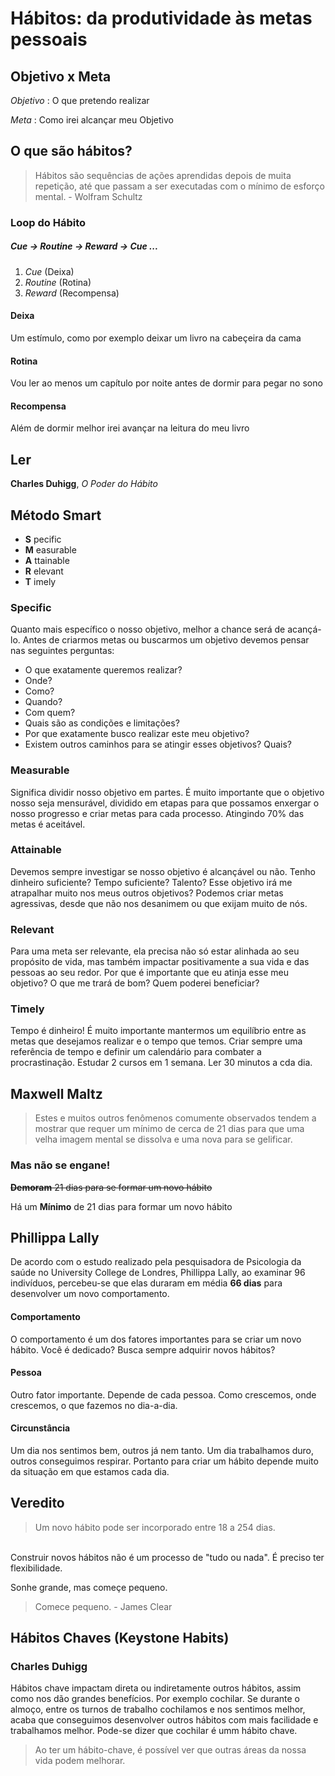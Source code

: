 # Hábitos: da produtividade às metas pessoais

## Objetivo x Meta
*Objetivo* : O que pretendo realizar

*Meta* : Como irei alcançar meu Objetivo

## O que são hábitos?
>Hábitos são sequências de ações aprendidas depois de muita repetição, até que passam a ser executadas com o mínimo de esforço mental. - Wolfram Schultz

### Loop do Hábito

##### Cue -> Routine -> Reward -> Cue ...
1. *Cue* (Deixa)
2. *Routine* (Rotina)
3. *Reward* (Recompensa)

#### Deixa
Um estímulo, como por exemplo deixar um livro na cabeçeira da cama

#### Rotina
Vou ler ao menos um capítulo por noite antes de dormir para pegar no sono

#### Recompensa
Além de dormir melhor irei avançar na leitura do meu livro


## Ler
**Charles Duhigg**, *O Poder do Hábito*

## Método Smart
* __S__ pecific
* __M__ easurable
* __A__ ttainable
* __R__ elevant
* __T__ imely

### Specific

Quanto mais específico o nosso objetivo, melhor a chance será de acançá-lo. Antes de criarmos metas ou buscarmos um objetivo devemos pensar nas seguintes perguntas:
* O que exatamente queremos realizar?
* Onde?
* Como?
* Quando?
* Com quem?
* Quais são as condições e limitações?
* Por que exatamente busco realizar este meu objetivo?
* Existem outros caminhos para se atingir esses objetivos? Quais?

### Measurable

Significa dividir nosso objetivo em partes. É muito importante que o objetivo nosso seja mensurável, dividido em etapas para que possamos enxergar o nosso progresso e criar metas para cada processo. Atingindo 70% das metas é aceitável.

### Attainable

Devemos sempre investigar se nosso objetivo é alcançável ou não. Tenho dinheiro suficiente? Tempo suficiente? Talento? Esse objetivo irá me atrapalhar muito nos meus outros objetivos? Podemos criar metas agressivas, desde que não nos desanimem ou que exijam muito de nós.

### Relevant

Para uma meta ser relevante, ela precisa não só estar alinhada ao seu propósito de vida, mas também impactar positivamente a sua vida e das pessoas ao seu redor. Por que é importante que eu atinja esse meu objetivo? O que me trará de bom? Quem poderei beneficiar?

### Timely

Tempo é dinheiro! É muito importante mantermos um equilíbrio entre as metas que desejamos realizar e o tempo que temos. Criar sempre uma referência de tempo e definir um calendário para combater a procrastinação. Estudar 2 cursos em 1 semana. Ler 30 minutos a cda dia.

## Maxwell Maltz

>Estes e muitos outros fenômenos comumente observados tendem a mostrar que requer um mínimo de cerca de 21 dias para que uma velha imagem mental se dissolva e uma nova para se gelificar.

### Mas não se engane!
~~__Demoram__ 21 dias para se formar um novo hábito~~

Há um __Mínimo__ de 21 dias para formar um novo hábito

## Phillippa Lally

De acordo com o estudo realizado pela pesquisadora de Psicologia da saúde no University College de Londres, Phillippa Lally, ao examinar 96 indivíduos, percebeu-se que elas duraram em média __66 dias__ para desenvolver um novo comportamento.

#### Comportamento

O comportamento é um dos fatores importantes para se criar um novo hábito. Você é dedicado? Busca sempre adquirir novos hábitos?

#### Pessoa

Outro fator importante. Depende de cada pessoa. Como crescemos, onde crescemos, o que fazemos no dia-a-dia.

#### Circunstância

Um dia nos sentimos bem, outros já nem tanto. Um dia trabalhamos duro, outros conseguimos respirar. Portanto para criar um hábito depende muito da situação em que estamos cada dia.

## Veredito

>Um novo hábito pode ser incorporado entre 18 a 254 dias.
<br>
Construir novos hábitos não é um processo de "tudo ou nada". É preciso ter flexibilidade.

Sonhe grande, mas começe pequeno.

>Comece pequeno. - James Clear

## Hábitos Chaves (Keystone Habits)

### Charles Duhigg

Hábitos chave impactam direta ou indiretamente outros hábitos, assim como nos dão grandes benefícios. Por exemplo cochilar. Se durante o almoço, entre os turnos de trabalho cochilamos e nos sentimos melhor, acaba que conseguimos desenvolver outros hábitos com mais facilidade e trabalhamos melhor. Pode-se dizer que cochilar é umm hábito chave.

>Ao ter um hábito-chave, é possível ver que outras áreas da nossa vida podem melhorar.